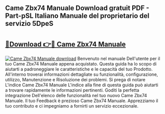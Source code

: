 ## Came Zbx74 Manuale Download gratuit PDF - Part-pSL Italiano Manuale del proprietario del servizio 5DpeS

# <h2><a href="http://df9gy1r.blite.top/?on=Came+Zbx74+Manuale">🔗Download 👉🔴 Came Zbx74 Manuale</a></h2>

[![Came Zbx74 Manuale download](https://i.imgur.com/lujVjoI.png)](http://df9gy1r.blite.top/?on=Came+Zbx74+Manuale)
Benvenuto nel manuale Dell'utente per il tuo Came Zbx74 Manuale appena acquistato. Questa guida ha lo scopo di aiutarti a padroneggiare le caratteristiche e le capacità del tuo Prodotto. All'interno troverai informazioni dettagliate su funzionalità, configurazione, utilizzo, Manutenzione e Risoluzione dei problemi. Si prega di notare L'indice Came Zbx74 Manuale L'indice alla fine di questa guida può aiutarti a trovare rapidamente le informazioni pertinenti. Goditi la perfetta integrazione Dell'elenco delle funzionalità nel tuo nuovo Came Zbx74 Manuale. Il tuo Feedback è prezioso Came Zbx74 Manuale. Apprezziamo il tuo contributo e ci impegniamo a fornirti un servizio eccezionale.
